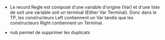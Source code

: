 - Le record Regle est composé d'une variable d'origine (Var) et d'une liste de soit une variable soit un terminal (Either Var Terminal). Donc dans le TP, les constructeurs Left contiennent un Var tandis que les constructeurs Right contiennent un Terminal.

- nub permet de supprimer les duplicats